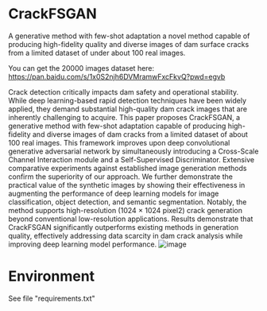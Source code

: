 # CrackFSGAN
A generative method with few-shot adaptation a novel method capable of producing high-fidelity quality and diverse images of dam surface cracks from a limited dataset of under about 100 real images.

You can get the 20000 images dataset here:
https://pan.baidu.com/s/1x0S2njh6DVMramwFxcFkvQ?pwd=egvb 

Crack detection critically impacts dam safety and operational stability. While deep learning-based rapid detection techniques have been widely applied, they demand substantial high-quality dam crack images that are inherently challenging to acquire. This paper proposes CrackFSGAN, a generative method with few-shot adaptation capable of producing high-fidelity and diverse images of dam cracks from a limited dataset of about 100 real images. This framework improves upon deep convolutional generative adversarial network by simultaneously introducing a Cross-Scale Channel Interaction module and a Self-Supervised Discriminator. Extensive comparative experiments against established image generation methods confirm the superiority of our approach. We further demonstrate the practical value of the synthetic images by showing their effectiveness in augmenting the performance of deep learning models for image classification, object detection, and semantic segmentation. Notably, the method supports high-resolution (1024 × 1024 pixel2) crack generation beyond conventional low-resolution applications. Results demonstrate that CrackFSGAN significantly outperforms existing methods in generation quality, effectively addressing data scarcity in dam crack analysis while improving deep learning model performance.
![image](https://github.com/Zeusward1939/CrackFSGAN/blob/main/Example%20of%20Crack%20Image%20Generation_low.jpg)

# Environment
See file "requirements.txt"
